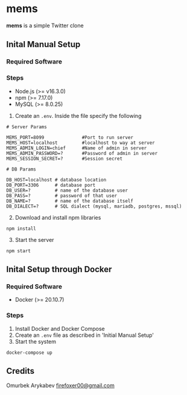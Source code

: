 # mems

**mems** is a simple Twitter clone

## Inital Manual Setup
### Required Software
### Steps

* Node.js (>= v16.3.0)
* npm (>= 7.17.0)
* MySQL (>= 8.0.25)


1. Create an `.env`. Inside the
file specify the following

```
# Server Params

MEMS_PORT=8099              #Port to run server 
MEMS_HOST=localhost         #localhost to way at server
MEMS_ADMIN_LOGIN=chief      #Name of admin in server
MEMS_ADMIN_PASSWORD=?       #Password of admin in server
MEMS_SESSION_SECRET=?       #Session secret

# DB Params

DB_HOST=localhost # database location
DB_PORT=3306      # database port
DB_USER=?         # name of the database user
DB_PASS=?         # password of that user
DB_NAME=?         # name of the database itself
DB_DIALECT=?      # SQL dialect (mysql, mariadb, postgres, mssql)
```

2. Download and install npm libraries

```
npm install
```

3. Start the server

```
npm start
```

## Inital Setup through Docker

### Required Software

* Docker (>= 20.10.7)

### Steps

1. Install Docker and Docker Compose
2. Create an `.env` file as described in 'Initial Manual Setup'
3. Start the system

```
docker-compose up
```



## Credits

Omurbek Arykabev <firefoxer00@gmail.com>